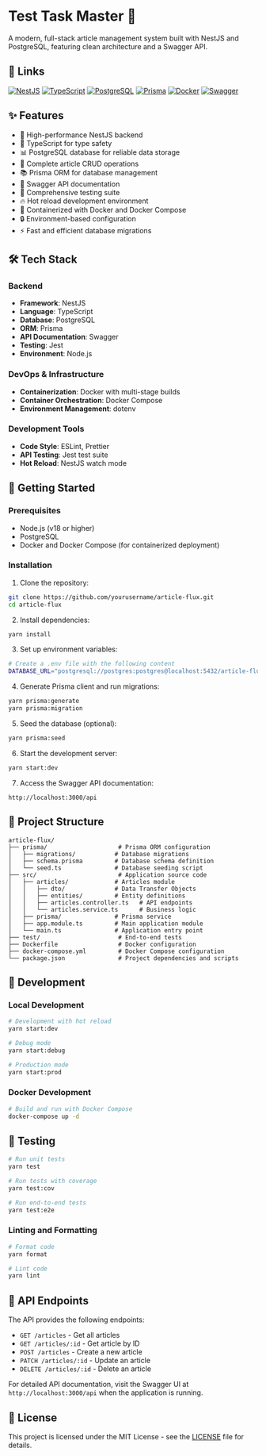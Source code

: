 # Test Task Master 📝

A modern, full-stack article management system built with NestJS and PostgreSQL, featuring clean architecture and a Swagger API.

## 🔗 Links

[![NestJS](https://img.shields.io/badge/NestJS-E0234E?style=for-the-badge&logo=nestjs&logoColor=white)](https://nestjs.com/)
[![TypeScript](https://img.shields.io/badge/TypeScript-3178C6?style=for-the-badge&logo=typescript&logoColor=white)](https://www.typescriptlang.org/)
[![PostgreSQL](https://img.shields.io/badge/PostgreSQL-4169E1?style=for-the-badge&logo=postgresql&logoColor=white)](https://www.postgresql.org/)
[![Prisma](https://img.shields.io/badge/Prisma-2D3748?style=for-the-badge&logo=prisma&logoColor=white)](https://www.prisma.io/)
[![Docker](https://img.shields.io/badge/Docker-2496ED?style=for-the-badge&logo=docker&logoColor=white)](https://www.docker.com/)
[![Swagger](https://img.shields.io/badge/Swagger-85EA2D?style=for-the-badge&logo=swagger&logoColor=black)](https://swagger.io/)

## ✨ Features

- 🚀 High-performance NestJS backend
- 🧩 TypeScript for type safety
- 📊 PostgreSQL database for reliable data storage
- 🔄 Complete article CRUD operations
- 📚 Prisma ORM for database management
- 📝 Swagger API documentation
- 🧪 Comprehensive testing suite
- 🔥 Hot reload development environment
- 🐳 Containerized with Docker and Docker Compose
- 🔒 Environment-based configuration
- ⚡ Fast and efficient database migrations

## 🛠️ Tech Stack

### Backend
- **Framework**: NestJS
- **Language**: TypeScript
- **Database**: PostgreSQL
- **ORM**: Prisma
- **API Documentation**: Swagger
- **Testing**: Jest
- **Environment**: Node.js

### DevOps & Infrastructure
- **Containerization**: Docker with multi-stage builds
- **Container Orchestration**: Docker Compose
- **Environment Management**: dotenv

### Development Tools
- **Code Style**: ESLint, Prettier
- **API Testing**: Jest test suite
- **Hot Reload**: NestJS watch mode

## 🚀 Getting Started

### Prerequisites

- Node.js (v18 or higher)
- PostgreSQL
- Docker and Docker Compose (for containerized deployment)

### Installation

1. Clone the repository:
```bash
git clone https://github.com/yourusername/article-flux.git
cd article-flux
```

2. Install dependencies:
```bash
yarn install
```

3. Set up environment variables:
```bash
# Create a .env file with the following content
DATABASE_URL="postgresql://postgres:postgres@localhost:5432/article-flux?schema=public"
```

4. Generate Prisma client and run migrations:
```bash
yarn prisma:generate
yarn prisma:migration
```

5. Seed the database (optional):
```bash
yarn prisma:seed
```

6. Start the development server:
```bash
yarn start:dev
```

7. Access the Swagger API documentation:
```
http://localhost:3000/api
```

## 📁 Project Structure

```
article-flux/
├── prisma/                    # Prisma ORM configuration
│   ├── migrations/           # Database migrations
│   ├── schema.prisma         # Database schema definition
│   └── seed.ts               # Database seeding script
├── src/                       # Application source code
│   ├── articles/             # Articles module
│   │   ├── dto/              # Data Transfer Objects
│   │   ├── entities/         # Entity definitions
│   │   ├── articles.controller.ts   # API endpoints
│   │   └── articles.service.ts      # Business logic
│   ├── prisma/               # Prisma service
│   ├── app.module.ts         # Main application module
│   └── main.ts               # Application entry point
├── test/                      # End-to-end tests
├── Dockerfile                 # Docker configuration
├── docker-compose.yml         # Docker Compose configuration
└── package.json               # Project dependencies and scripts
```

## 🔧 Development

### Local Development
```bash
# Development with hot reload
yarn start:dev

# Debug mode
yarn start:debug

# Production mode
yarn start:prod
```

### Docker Development
```bash
# Build and run with Docker Compose
docker-compose up -d
```

## 🧪 Testing

```bash
# Run unit tests
yarn test

# Run tests with coverage
yarn test:cov

# Run end-to-end tests
yarn test:e2e
```

### Linting and Formatting
```bash
# Format code
yarn format

# Lint code
yarn lint
```

## 📝 API Endpoints

The API provides the following endpoints:

- `GET /articles` - Get all articles
- `GET /articles/:id` - Get article by ID
- `POST /articles` - Create a new article
- `PATCH /articles/:id` - Update an article
- `DELETE /articles/:id` - Delete an article

For detailed API documentation, visit the Swagger UI at `http://localhost:3000/api` when the application is running.

## 📝 License

This project is licensed under the MIT License - see the [LICENSE](LICENSE) file for details.
